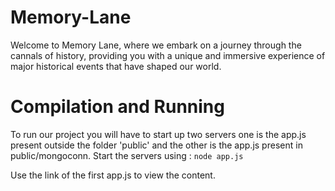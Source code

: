 # Memory-Lane

 Welcome to Memory Lane, where we embark on a journey through the cannals of history, providing you with a unique and immersive experience of major historical events that have shaped our world.
 

# Compilation and Running

To run our project you will have to start up two servers one is the app.js present outside the folder 'public' and the other is the app.js present in public/mongoconn.
Start the servers using :
`node app.js`

Use the link of the first app.js to view the content.

